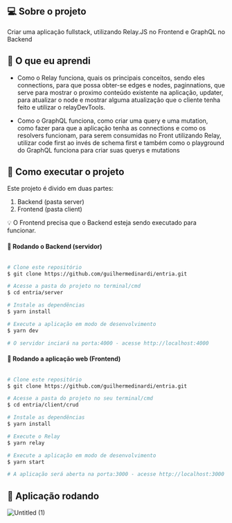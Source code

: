 
## 💻 Sobre o projeto
Criar uma aplicação fullstack, utilizando Relay.JS no Frontend e GraphQL no Backend 

## 📖 O que eu aprendi 
  - Como o Relay funciona, quais os principais conceitos, sendo eles connections, para que possa obter-se edges e nodes, paginnations, que serve para mostrar  o proximo conteúdo existente na aplicação, updater, para atualizar o node e mostrar alguma atualização que o cliente tenha feito e utilizar o relayDevTools.

  - Como o GraphQL funciona, como criar uma query e uma mutation, como fazer para que a aplicação tenha as connections e como os resolvers funcionam, para serem consumidas no Front utilizando Relay, utilizar code first ao invés de schema first e também como o playground do GraphQL funciona para criar suas querys e mutations

## 🚀 Como executar o projeto

Este projeto é divido em duas partes:
1. Backend (pasta server) 
2. Frontend (pasta client)

💡 O Frontend precisa que o Backend esteja sendo executado para funcionar.


#### 🎲 Rodando o Backend (servidor)

```bash

# Clone este repositório
$ git clone https://github.com/guilhermedinardi/entria.git

# Acesse a pasta do projeto no terminal/cmd
$ cd entria/server

# Instale as dependências
$ yarn install

# Execute a aplicação em modo de desenvolvimento
$ yarn dev

# O servidor inciará na porta:4000 - acesse http://localhost:4000 
```

#### 🧭 Rodando a aplicação web (Frontend)

```bash

# Clone este repositório
$ git clone https://github.com/guilhermedinardi/entria.git

# Acesse a pasta do projeto no seu terminal/cmd
$ cd entria/client/crud

# Instale as dependências
$ yarn install

# Execute o Relay
$ yarn relay

# Execute a aplicação em modo de desenvolvimento
$ yarn start

# A aplicação será aberta na porta:3000 - acesse http://localhost:3000

```
## 🎥 Aplicação rodando
![Untitled (1)](https://user-images.githubusercontent.com/41477286/128784421-31fd379c-9044-4bc0-9221-8b64e8ca8181.gif)



